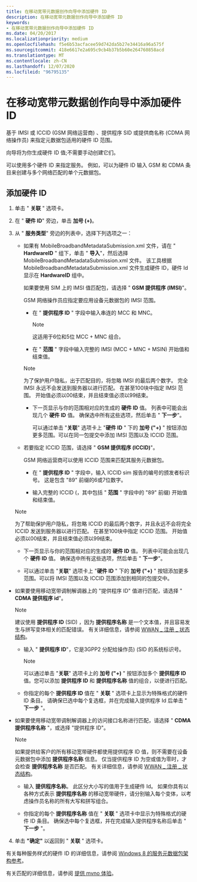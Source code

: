 ```yaml
---
title: 在移动宽带元数据创作向导中添加硬件 ID
description: 在移动宽带元数据创作向导中添加硬件 ID
keywords:
- 在移动宽带元数据创作向导中添加硬件 ID
ms.date: 04/20/2017
ms.localizationpriority: medium
ms.openlocfilehash: f5e6b53acfacee59d742da5b27e34416a96a575f
ms.sourcegitcommit: 418e6617e2a695c9cb4b37b5b60e264760858acd
ms.translationtype: MT
ms.contentlocale: zh-CN
ms.lasthandoff: 12/07/2020
ms.locfileid: "96795135"
---
```

# <a name="add-hardware-ids-in-the-mobile-broadband-metadata-authoring-wizard"></a>在移动宽带元数据创作向导中添加硬件 ID

基于 IMSI 或 ICCID (GSM 网络运营商) 、提供程序 SID 或提供商名称 (CDMA 网络操作员) 来指定元数据包适用的硬件 ID 范围。

向导将为你生成硬件 ID 值;不需要手动创建它们。

可以使用多个硬件 ID 来指定服务。 例如，可以为硬件 ID 输入 GSM 和 CDMA 条目来创建与多个网络匹配的单个元数据包。

## <a name="to-add-the-hardware-id"></a>添加硬件 ID

1. 单击 " **关联** " 选项卡。

2. 在 " **硬件 ID**" 旁边，单击 **加号 (+)**。

3. 从 " **服务类型**" 旁边的列表中，选择下列选项之一：

    - 如果有 MobileBroadbandMetadataSubmission.xml 文件，请在 " **HardwareID** " 组下，单击 " **导入**"，然后选择 MobileBroadbandMetadataSubmission.xml 文件。 该工具根据 MobileBroadbandMetadataSubmission.xml 文件生成硬件 ID，硬件 Id 显示在 **HardwareID** 组中。

      如果要使用 SIM 上的 IMSI 值匹配包，请选择 " **GSM 提供程序 (IMSI)**"。

      GSM 网络操作员应指定要应用设备元数据包的 IMSI 范围。

      - 在 " **提供程序 ID** " 字段中输入串连的 MCC 和 MNC。

        > [!NOTE]
        > 这适用于6位和5位 MCC + MNC 组合。

      - 在 " **范围** " 字段中输入完整的 IMSI (MCC + MNC + MSIN) 开始值和结束值。

      > [!NOTE]
      > 为了保护用户隐私，出于匹配目的，将忽略 IMSI 的最后两个数字。 完全 IMSI 永远不会发送到服务器以进行匹配。 在甚至100块中指定 IMSI 范围。 开始值必须以00结束，并且结束值必须以99结束。

      - 下一页显示与你的范围相对应的生成的 **硬件 ID** 值。 列表中可能会出现几个 **硬件 ID** 值。 确保选中所有这些选项，然后单击 " **下一步**"。

        可以通过单击 "**关联**" 选项卡上 "**硬件 ID** " 下的 **加号 ("+)** " 按钮添加更多范围。可以在同一包提交中添加 IMSI 范围以及 ICCID 范围。

    - 若要指定 ICCID 范围，请选择 " **GSM 提供程序 (ICCID)**"。

      GSM 网络运营商可以使用 ICCID 范围来匹配其服务元数据包。

      - 在 " **提供程序 ID** " 字段中，输入 ICCID sim 报告的编号的颁发者标识号。 这是包含 "89" 前缀的6或7位数字。
  
      - 输入完整的 ICCID (，其中包括 " **范围** " 字段中的 "89" 前缀) 开始值和结束值。

    > [!NOTE]
    > 为了帮助保护用户隐私，将忽略 ICCID 的最后两个数字，并且永远不会将完全 ICCID 发送到服务器以进行匹配。 在甚至100块中指定 ICCID 范围。 开始值必须以00结束，并且结束值必须以99结束。

      - 下一页显示与你的范围相对应的生成的 **硬件 ID** 值。 列表中可能会出现几个 **硬件 ID** 值。 确保选中所有这些选项，然后单击 " **下一步**"。

      - 可以通过单击 "**关联**" 选项卡上 "**硬件 ID** " 下的 **加号 ("+)** " 按钮添加更多范围。可以将 IMSI 范围以及 ICCID 范围添加到相同的包提交中。

- 如果要使用移动宽带调制解调器上的 "提供程序 ID" 值进行匹配，请选择 " **CDMA 提供程序 id**"。
  
  > [!NOTE]
  > 建议使用 **提供程序 ID** (SID) ，因为 **提供程序名称** 是一个文本值，并且容易发生与拼写变体相关的匹配错误。 有关详细信息，请参阅 [WWAN \_ 注册 \_ 状态结构](/windows-hardware/drivers/ddi/wwan/ns-wwan-_wwan_registration_state)。

  - 输入 " **提供程序 ID**"，它是3GPP2 分配给操作员)  (SID 的系统标识号。
  
      > [!NOTE]
      > 可以通过单击 "**关联**" 选项卡上的 **加号 ("+)** " 按钮添加多个 **提供程序 ID** 值。您可以添加 **提供程序 ID** 和 **提供程序名称** 值的组合，以便进行匹配。

  - 你指定的每个 **提供程序 ID** 值在 " **关联** " 选项卡上显示为特殊格式的硬件 ID 条目。 请确保已选中每个复选框，并在完成输入提供程序 Id 后单击 " **下一步** "。

- 如果要使用移动宽带调制解调器上的访问接口名称进行匹配，请选择 " **CDMA 提供程序名称** "，或选择 "提供程序 ID"。

  > [!NOTE]
  > 如果提供给客户的所有移动宽带硬件都使用提供程序 ID 值，则不需要在设备元数据包中添加 **提供程序名称** 信息。 仅当提供程序 ID 为空或值为零时，才会检查 **提供程序名称** 是否匹配。 有关详细信息，请参阅 [WWAN \_ 注册 \_ 状态结构](/windows-hardware/drivers/ddi/wwan/ns-wwan-_wwan_registration_state)。

  - 输入 **提供程序名称**。 此区分大小写的值用于生成硬件 Id。 如果你具有以各种方式表示 **提供程序名称** 的移动宽带硬件，请分别输入每个变体，以考虑操作员名称的所有大写和拼写组合。

  - 你指定的每个 **提供程序名称** 值在 " **关联** " 选项卡中显示为特殊格式的硬件 ID 条目。 确保选中每个复选框，并在完成输入提供程序名称后单击 " **下一步** "。

4. 单击 **"确定"** 以返回到 " **关联** " 选项卡。

有关每种服务样式的硬件 ID 的详细信息，请参阅 [Windows 8 的服务元数据包架构参考](../mobilebroadband/mobilebroadbandinfo-xml-schema.md)。

有关匹配的详细信息，请参阅 [提供 mvno 体验](../mobilebroadband/delivering-experiences-for-mvnos.md)。
